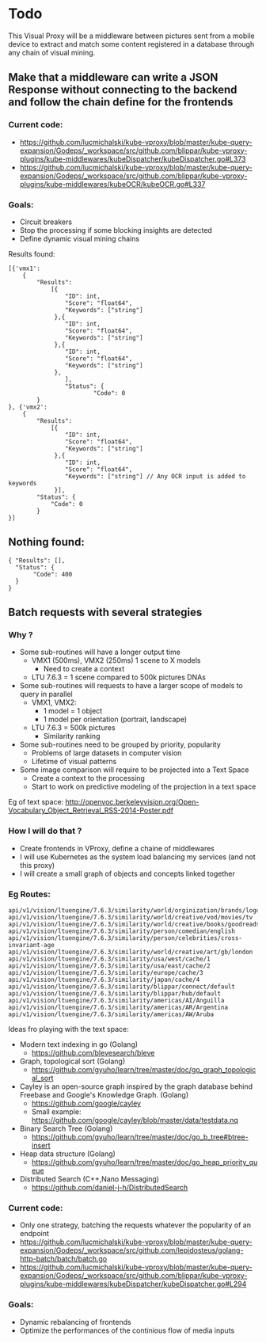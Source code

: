 # Todo

This Visual Proxy will be a middleware between pictures sent from a mobile device to extract and match some content registered in a database through any chain of visual mining.

## Make that a middleware can write a JSON Response without connecting to the backend and follow the chain define for the frontends

### Current code:
- https://github.com/lucmichalski/kube-vproxy/blob/master/kube-query-expansion/Godeps/_workspace/src/github.com/blippar/kube-vproxy-plugins/kube-middlewares/kubeDispatcher/kubeDispatcher.go#L373
- https://github.com/lucmichalski/kube-vproxy/blob/master/kube-query-expansion/Godeps/_workspace/src/github.com/blippar/kube-vproxy-plugins/kube-middlewares/kubeOCR/kubeOCR.go#L337

### Goals:
- Circuit breakers
- Stop the processing if some blocking insights are detected
- Define dynamic visual mining chains

Results found:
```
[{'vmx1':
    {
        "Results":
            [{
                "ID": int,
                "Score": "float64",
                "Keywords": ["string"]
             },{
                "ID": int,
                "Score": "float64",
                "Keywords": ["string"]
             },{
                "ID": int,
                "Score": "float64",
                "Keywords": ["string"]
             },
                ],
                "Status": {
                        "Code": 0
        }
}, {'vmx2':
    {
        "Results":
            [{
                "ID": int,
                "Score": "float64",
                "Keywords": ["string"]
             },{
                "ID": int,
                "Score": "float64",
                "Keywords": ["string"] // Any OCR input is added to keywords
             }],
        "Status": {
            "Code": 0
        }
}]
```
## Nothing found:
```
{ "Results": [],
  "Status": {
       "Code": 400
  }
}
```
## Batch requests with several strategies

### Why ? 
- Some sub-routines will have a longer output time
	- VMX1 (500ms), VMX2 (250ms) 1 scene to X models 
		- Need to create a context
	- LTU 7.6.3 = 1 scene compared to 500k pictures DNAs
- Some sub-routines will requests to have a larger scope of models to query in parallel
	- VMX1, VMX2: 
		- 1 model = 1 object
		- 1 model per orientation (portrait, landscape)
	- LTU 7.6.3 = 500k pictures
		- Similarity ranking
- Some sub-routines need to be grouped by priority, popularity 
	- Problems of large datasets in computer vision
	- Lifetime of visual patterns
- Some image comparison will require to be projected into a Text Space
	- Create a context to the processing
	- Start to work on predictive modeling of the projection in a text space

Eg of text space: http://openvoc.berkeleyvision.org/Open-Vocabulary_Object_Retrieval_RSS-2014-Poster.pdf

### How I will do that ?
- Create frontends in VProxy, define a chaine of middlewares
- I will use Kubernetes as the system load balancing my services (and not this proxy)
- I will create a small graph of objects and concepts linked together

### Eg Routes:
```
api/v1/vision/ltuengine/7.6.3/similarity/world/orginization/brands/logopedia.org
api/v1/vision/ltuengine/7.6.3/similarity/world/creative/vod/movies/tv
api/v1/vision/ltuengine/7.6.3/similarity/world/creative/books/goodreads.com
api/v1/vision/ltuengine/7.6.3/similarity/person/comedian/english
api/v1/vision/ltuengine/7.6.3/similarity/person/celebrities/cross-invariant-age
api/v1/vision/ltuengine/7.6.3/similarity/world/creative/art/gb/london
api/v1/vision/ltuengine/7.6.3/similarity/usa/west/cache/1
api/v1/vision/ltuengine/7.6.3/similarity/usa/east/cache/2
api/v1/vision/ltuengine/7.6.3/similarity/europe/cache/3
api/v1/vision/ltuengine/7.6.3/similarity/japan/cache/4
api/v1/vision/ltuengine/7.6.3/similarity/blippar/connect/default
api/v1/vision/ltuengine/7.6.3/similarity/blippar/hub/default
api/v1/vision/ltuengine/7.6.3/similarity/americas/AI/Anguilla
api/v1/vision/ltuengine/7.6.3/similarity/americas/AR/Argentina
api/v1/vision/ltuengine/7.6.3/similarity/americas/AW/Aruba
```

Ideas fro playing with the text space:
- Modern text indexing in go (Golang)
	- https://github.com/blevesearch/bleve
- Graph, topological sort (Golang)
	- https://github.com/gyuho/learn/tree/master/doc/go_graph_topological_sort
- Cayley is an open-source graph inspired by the graph database behind  Freebase and Google's Knowledge Graph.  (Golang)
	- https://github.com/google/cayley
	- Small example: https://github.com/google/cayley/blob/master/data/testdata.nq
- Binary Search Tree (Golang)
	- https://github.com/gyuho/learn/tree/master/doc/go_b_tree#btree-insert
- Heap data structure (Golang)
	- https://github.com/gyuho/learn/tree/master/doc/go_heap_priority_queue
- Distributed Search (C++,Nano Messaging)
	- https://github.com/daniel-j-h/DistributedSearch

### Current code:
- Only one strategy, batching the requests whatever the popularity of an endpoint
- https://github.com/lucmichalski/kube-vproxy/blob/master/kube-query-expansion/Godeps/_workspace/src/github.com/lepidosteus/golang-http-batch/batch/batch.go
- https://github.com/lucmichalski/kube-vproxy/blob/master/kube-query-expansion/Godeps/_workspace/src/github.com/blippar/kube-vproxy-plugins/kube-middlewares/kubeDispatcher/kubeDispatcher.go#L294

### Goals:
- Dynamic rebalancing of frontends
- Optimize the performances of the continious flow of media inputs 




